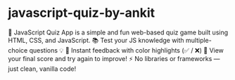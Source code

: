 # javascript-quiz-by-ankit
🎯 JavaScript Quiz App is a simple and fun web-based quiz game built using HTML, CSS, and JavaScript. 📚 Test your JS knowledge with multiple-choice questions 💡 🎨 Instant feedback with color highlights (✅ / ❌) 🏁 View your final score and try again to improve! ⚡ No libraries or frameworks — just clean, vanilla code!
